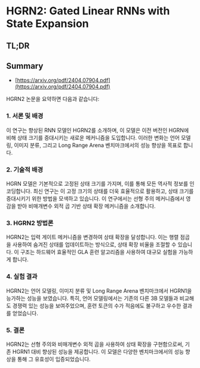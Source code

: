 # HGRN2: Gated Linear RNNs with State Expansion
## TL;DR
## Summary
- [https://arxiv.org/pdf/2404.07904.pdf](https://arxiv.org/pdf/2404.07904.pdf)

HGRN2 논문을 요약하면 다음과 같습니다:

### 1. 서론 및 배경
이 연구는 향상된 RNN 모델인 HGRN2를 소개하며, 이 모델은 이전 버전인 HGRN에 비해 상태 크기를 증대시키는 새로운 메커니즘을 도입합니다. 이러한 변화는 언어 모델링, 이미지 분류, 그리고 Long Range Arena 벤치마크에서의 성능 향상을 목표로 합니다.

### 2. 기술적 배경
HGRN 모델은 기본적으로 고정된 상태 크기를 가지며, 이를 통해 모든 역사적 정보를 인코딩합니다. 최신 연구는 이 고정 크기의 상태를 더욱 효율적으로 활용하고, 상태 크기를 증대시키기 위한 방법을 모색하고 있습니다. 이 연구에서는 선형 주의 메커니즘에서 영감을 받아 비매개변수 외적 곱 기반 상태 확장 메커니즘을 소개합니다.

### 3. HGRN2 방법론
HGRN2는 입력 게이트 메커니즘을 변경하여 상태 확장을 달성합니다. 이는 행렬 점곱을 사용하여 숨겨진 상태를 업데이트하는 방식으로, 상태 확장 비율을 조절할 수 있습니다. 이 구조는 하드웨어 효율적인 GLA 훈련 알고리즘을 사용하여 대규모 실험을 가능하게 합니다.

### 4. 실험 결과
HGRN2는 언어 모델링, 이미지 분류 및 Long Range Arena 벤치마크에서 HGRN1을 능가하는 성능을 보였습니다. 특히, 언어 모델링에서는 기존의 다른 3B 모델들과 비교해도 경쟁력 있는 성능을 보여주었으며, 훈련 토큰의 수가 적음에도 불구하고 우수한 결과를 얻었습니다.

### 5. 결론
HGRN2는 선형 주의와 비매개변수 외적 곱을 사용하여 상태 확장을 구현함으로써, 기존 HGRN1 대비 향상된 성능을 제공합니다. 이 모델은 다양한 벤치마크에서의 성능 향상을 통해 그 유효성이 입증되었습니다.